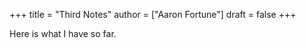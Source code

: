 +++
title = "Third Notes"
author = ["Aaron Fortune"]
draft = false
+++

Here is what I have so far.
